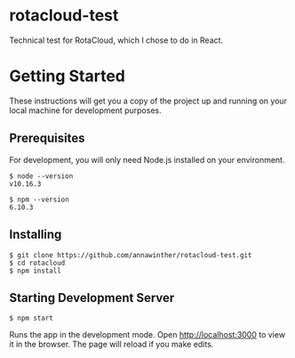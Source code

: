 # rotacloud-test

Technical test for RotaCloud, which I chose to do in React.

# Getting Started

These instructions will get you a copy of the project up and running on your local machine for development purposes.

## Prerequisites

For development, you will only need Node.js installed on your environment.

    $ node --version
    v10.16.3

    $ npm --version
    6.10.3

## Installing

    $ git clone https://github.com/annawinther/rotacloud-test.git
    $ cd rotacloud
    $ npm install
    
## Starting Development Server

    $ npm start

Runs the app in the development mode.
Open [http://localhost:3000](http://localhost:3000) to view it in the browser.
The page will reload if you make edits.


